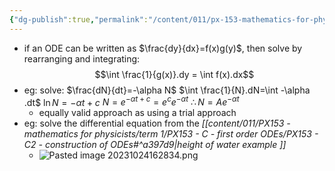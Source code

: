 ```yaml
---
{"dg-publish":true,"permalink":"/content/011/px-153-mathematics-for-physicists/term-1/px-153-c-first-order-od-es/px-153-c4-separation-of-variables/","noteIcon":"1","created":"2025-08-27T13:14:00.520+01:00","updated":"2024-11-26T19:36:54.000+00:00"}
---
```


- if an ODE can be written as $\frac{dy}{dx}=f(x)g(y)$, then solve by rearranging and integrating: 
$$\int \frac{1}{g(x)}.dy = \int f(x).dx$$
- eg: solve: $\frac{dN}{dt}=-\alpha N$
		$\int \frac{1}{N}.dN=\int -\alpha .dt$
			$\ln{N}=-\alpha t +c$
			$N = e^{-\alpha t + c}=e^{c}e^{-\alpha t}$
		$\therefore N=Ae^{-\alpha t}$
	 - equally valid approach as using a trial approach
- eg: solve the differential equation from the *[[content/011/PX153 - mathematics for physicists/term 1/PX153 - C - first order ODEs/PX153 - C2 - construction of ODEs#^a397d9\|height of water example ]]*
	- ![Pasted image 20231024162834.png](/img/user/pics/Pasted%20image%2020231024162834.png)
